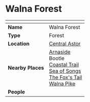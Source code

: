 # Walna Forest

| []() | |
| --- | --- |
| **Name** | Walna Forest |
| **Type** | Forest |
| **Location** | [Central Astor](../regions/central-astor.md) |
| **Nearby Places** | [Arnaside](../villages/arnaside.md)<br />Bootle<br />[Coastal Trail](../roads/coastal-trail.md)<br />[Sea of Songs](../seas/sea-of-songs.md)<br />[The Fox's Tail](../roads/the-foxs-tail.md)<br />[Walna Pike](../mountains/walna-pike.md) |
| **People** | |
